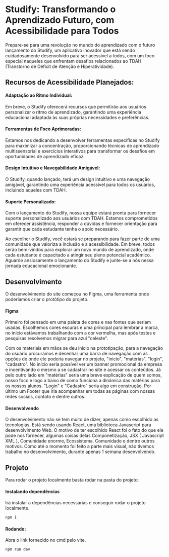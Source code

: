 # Studify: Transformando o Aprendizado Futuro, com Acessibilidade para Todos

Prepare-se para uma revolução no mundo do aprendizado com o futuro lançamento do Studify, um aplicativo inovador que está sendo cuidadosamente desenvolvido para ser acessível a todos, com um foco especial naqueles que enfrentam desafios relacionados ao TDAH (Transtorno de Déficit de Atenção e Hiperatividade).

## Recursos de Acessibilidade Planejados:

#### Adaptação ao Ritmo Individual:

Em breve, o Studify oferecerá recursos que permitirão aos usuários personalizar o ritmo de aprendizado, garantindo uma experiência educacional adaptada às suas próprias necessidades e preferências.

#### Ferramentas de Foco Aprimoradas:

Estamos nos dedicando a desenvolver ferramentas específicas no Studify para maximizar a concentração, proporcionando técnicas de aprendizado multissensorial e exercícios interativos para transformar os desafios em oportunidades de aprendizado eficaz.

#### Design Intuitivo e Navegabilidade Amigável:

O Studify, quando lançado, terá um design intuitivo e uma navegação amigável, garantindo uma experiência acessível para todos os usuários, incluindo aqueles com TDAH.

#### Suporte Personalizado:

Com o lançamento do Studify, nossa equipe estará pronta para fornecer suporte personalizado aos usuários com TDAH. Estamos comprometidos em oferecer assistência, responder a dúvidas e fornecer orientação para garantir que cada estudante tenha o apoio necessário.

Ao escolher o Studify, você estará se preparando para fazer parte de uma comunidade que valoriza a inclusão e a acessibilidade. Em breve, todos serão bem-vindos para explorar um novo mundo de aprendizado, onde cada estudante é capacitado a atingir seu pleno potencial acadêmico. Aguarde ansiosamente o lançamento do Studify e junte-se a nós nessa jornada educacional emocionante.

## Desenvolvimento

O desenvolvimento do site começou no Figma, uma ferramenta onde poderíamos criar o protótipo do projeto.

#### Figma

Primeiro foi pensado em uma paleta de cores e nas fontes que seriam usadas. Escolhemos cores escuras e uma principal para lembrar a marca,
no início estávamos trabalhando com a cor vermelha, mas após testes e pesquisas resolvemos migrar para azul "celeste".

Com os materiais em mãos se deu início na prototipação, para a navegação do usuário procuramos e desenhar uma barra de navegação com as opções de onde
ele poderia navegar no projeto, "inicio", "matérias", "login", "cadastro". No início seria possível ver um banner promocional da empresa e incentivando
o mesmo a se cadastrar no site e acessar os conteúdos. Já pelo outro lado em "matérias" seria uma breve explicação de quem somos, nosso foco e logo a baixo de como
funciona a dinâmica das matérias para os nossos alunos. "Login" e "Cadastro" seria algo em construção. Por último um Footer que iria acompanhar em todas as páginas
com nossas redes sociais, contato e dentre outros.

#### Desenvolvendo

O desenvolvimento não se tem muito de dizer, apenas como escolhido as tecnologias. Está sendo usando React, uma biblioteca Javascript para desenvolvimento Web.
O motivo de ter escolhido React foi o fato do que ele pode nos fornecer, algumas coisas delas Componetização, JSX ( Javascript XML ), Comunidade enorme, Ecossistema, Comunidade
e dentre outros motivos. Como até o momento foi feito a parte mais visual, não tivemos trabalho no desenvolvimento, durante apenas 1 semana desenvolvendo.

## Projeto

Para rodar o projeto localmente basta rodar na pasta do projeto:

#### Instalando dependências

Irá instalar a dependências necessárias e conseguir rodar o projeto localmente.

```bash
npm i
```

#### Rodando:

Abra o link fornecido no cmd pelo vite.

```bash
npm run dev
```
